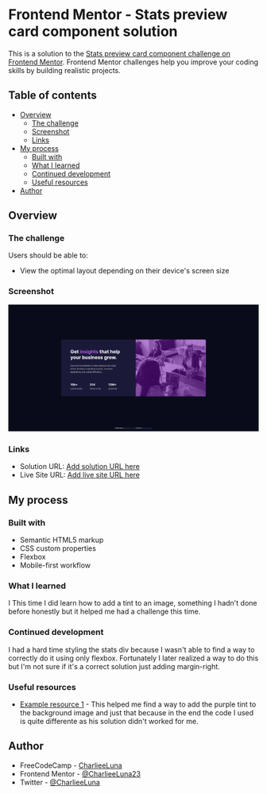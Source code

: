 # Frontend Mentor - Stats preview card component solution

This is a solution to the [Stats preview card component challenge on Frontend Mentor](https://www.frontendmentor.io/challenges/stats-preview-card-component-8JqbgoU62). Frontend Mentor challenges help you improve your coding skills by building realistic projects. 

## Table of contents

- [Overview](#overview)
  - [The challenge](#the-challenge)
  - [Screenshot](#screenshot)
  - [Links](#links)
- [My process](#my-process)
  - [Built with](#built-with)
  - [What I learned](#what-i-learned)
  - [Continued development](#continued-development)
  - [Useful resources](#useful-resources)
- [Author](#author)

## Overview

### The challenge

Users should be able to:

- View the optimal layout depending on their device's screen size

### Screenshot

![](./screenshot.jpg)

### Links

- Solution URL: [Add solution URL here](https://your-solution-url.com)
- Live Site URL: [Add live site URL here](https://your-live-site-url.com)

## My process

### Built with

- Semantic HTML5 markup
- CSS custom properties
- Flexbox
- Mobile-first workflow

### What I learned

I This time I did learn how to add a tint to an image, something I hadn't done before honestly but it helped me had a challenge this time.

### Continued development

I had a hard time styling the stats div because I wasn't able to find a way to correctly do it using only flexbox. Fortunately I later realized a way to do this but I'm not sure if it's a correct solution just adding margin-right.

### Useful resources

- [Example resource 1](https://www.youtube.com/watch?v=E6Iq70_uZwg&ab_channel=HaverikaKrishna) - This helped me find a way to add the purple tint to the background image and just that because in the end the code I used is quite differente as his solution didn't worked for me.

## Author

- FreeCodeCamp - [CharlieeLuna](https://www.freecodecamp.org/CharlieeLuna)
- Frontend Mentor - [@CharlieeLuna23](https://www.frontendmentor.io/profile/CharlieeLuna23)
- Twitter - [@CharlieeLuna](https://twitter.com/CharlieeLuna)

